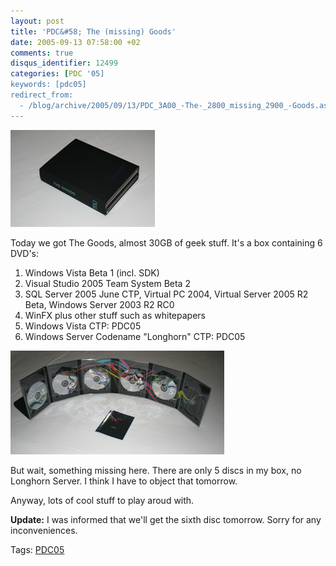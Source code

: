 ```yaml
---
layout: post
title: 'PDC&#58; The (missing) Goods'
date: 2005-09-13 07:58:00 +02
comments: true
disqus_identifier: 12499
categories: [PDC '05]
keywords: [pdc05]
redirect_from:
  - /blog/archive/2005/09/13/PDC_3A00_-The-_2800_missing_2900_-Goods.aspx
---
```


![PDC Goods](/files/archive/IMG_0602.png)

Today we got The Goods, almost 30GB of geek stuff. It's a box containing 6 DVD's:

1.  Windows Vista Beta 1 (incl. SDK)
2.  Visual Studio 2005 Team System Beta 2
3.  SQL Server 2005 June CTP, Virtual PC 2004, Virtual Server 2005 R2 Beta, Windows Server 2003 R2 RC0
4.  WinFX plus other stuff such as whitepapers
5.  Windows Vista CTP: PDC05
6.  Windows Server Codename "Longhorn" CTP: PDC05

![PDC Goods opened](/files/archive/IMG_0601.png)

But wait, something missing here. There are only 5 discs in my box, no Longhorn Server. I think I have to object that tomorrow.

Anyway, lots of cool stuff to play aroud with.

**Update:** I was informed that we'll get the sixth disc tomorrow. Sorry for any inconveniences.

Tags: [PDC05](http://channel9.msdn.com/tags/pdc05)

